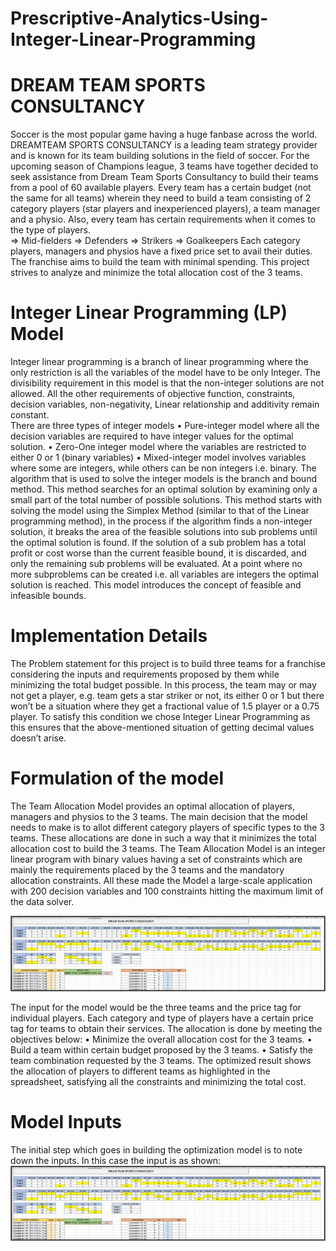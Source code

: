 # Prescriptive-Analytics-Using-Integer-Linear-Programming
# DREAM TEAM SPORTS CONSULTANCY 

Soccer is the most popular game having a huge fanbase across the world. DREAMTEAM  SPORTS CONSULTANCY is a leading team strategy provider and is known for its team  building solutions in the field of soccer. For the upcoming season of Champions league, 3 teams  have together decided to seek assistance from Dream Team Sports Consultancy to build their teams  from a pool of 60 available players. 
Every team has a certain budget (not the same for all teams) wherein they need to build a team  consisting of 2 category players (star players and inexperienced players), a team manager and a  physio. Also, every team has certain requirements when it comes to the type of players.  
⇒ Mid-fielders 
⇒ Defenders 
⇒ Strikers 
⇒ Goalkeepers 
Each category players, managers and physios have a fixed price set to avail their duties. The franchise aims to build the team with minimal spending. 
This project strives to analyze and minimize the total allocation cost of the 3 teams.

# Integer Linear Programming (LP) Model 
Integer linear programming is a branch of linear programming where the only restriction is all the  variables of the model have to be only Integer. The divisibility requirement in this model is that  the non-integer solutions are not allowed. All the other requirements of objective function,  constraints, decision variables, non-negativity, Linear relationship and additivity remain constant.  
There are three types of integer models 
• Pure-integer model where all the decision variables are required to have integer values for the  optimal solution. 
• Zero-One integer model where the variables are restricted to either 0 or 1 (binary variables) • Mixed-integer model involves variables where some are integers, while others can be non integers i.e. binary. 
The algorithm that is used to solve the integer models is the branch and bound method. This method searches for an optimal solution by examining only a small part of the total number of possible solutions. This method starts with solving the model using the Simplex Method (similar to that of  the Linear programming method), in the process if the algorithm finds a non-integer solution, it breaks the area of the feasible solutions into sub problems until the optimal solution is found. If  the solution of a sub problem has a total profit or cost worse than the current feasible bound, it is  discarded, and only the remaining sub problems will be evaluated. At a point where no more  subproblems can be created i.e. all variables are integers the optimal solution is reached. This  model introduces the concept of feasible and infeasible bounds. 

#  Implementation Details 
The Problem statement for this project is to build three teams for a franchise considering the inputs  and requirements proposed by them while minimizing the total budget possible. In this process,  the team may or may not get a player, e.g. team gets a star striker or not, its either 0 or 1 but there  won’t be a situation where they get a fractional value of 1.5 player or a 0.75 player. To satisfy this  condition we chose Integer Linear Programming as this ensures that the above-mentioned situation  of getting decimal values doesn’t arise. 
# Formulation of the model 
The Team Allocation Model provides an optimal allocation of players, managers and physios to  the 3 teams. The main decision that the model needs to make is to allot different category players  of specific types to the 3 teams. These allocations are done in such a way that it minimizes the  total allocation cost to build the 3 teams. 
The Team Allocation Model is an integer linear program with binary values having a set of  constraints which are mainly the requirements placed by the 3 teams and the mandatory allocation  constraints. All these made the Model a large-scale application with 200 decision variables and  100 constraints hitting the maximum limit of the data solver.

![](Images/image%201.jpeg)

The input for the model would be the three teams and the price tag for individual players. Each
category and type of players have a certain price tag for teams to obtain their services. The
allocation is done by meeting the objectives below:
• Minimize the overall allocation cost for the 3 teams.
• Build a team within certain budget proposed by the 3 teams.
• Satisfy the team combination requested by the 3 teams.
The optimized result shows the allocation of players to different teams as highlighted in the
spreadsheet, satisfying all the constraints and minimizing the total cost.

# Model Inputs
The initial step which goes in building the optimization model is to note down the inputs. In this
case the input is as shown:
![](Images/image%201.jpeg)
